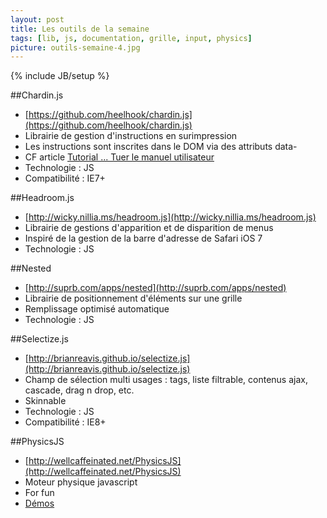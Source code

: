 ```yaml
---
layout: post
title: Les outils de la semaine
tags: [lib, js, documentation, grille, input, physics]
picture: outils-semaine-4.jpg
---
```

{% include JB/setup %}

##Chardin.js
- [https://github.com/heelhook/chardin.js](https://github.com/heelhook/chardin.js)
- Librairie de gestion d'instructions en surimpression
- Les instructions sont inscrites dans le DOM via des attributs data-
- CF article [Tutorial ... Tuer le manuel utilisateur](http://thecreativetechnology.com/2013/05/28/turotial/)
- Technologie : JS
- Compatibilité : IE7+

##Headroom.js
- [http://wicky.nillia.ms/headroom.js](http://wicky.nillia.ms/headroom.js)
- Librairie de gestions d'apparition et de disparition de menus
- Inspiré de la gestion de la barre d'adresse de Safari iOS 7
- Technologie : JS

##Nested
- [http://suprb.com/apps/nested](http://suprb.com/apps/nested)
- Librairie de positionnement d'éléments sur une grille
- Remplissage optimisé automatique
- Technologie : JS

##Selectize.js
- [http://brianreavis.github.io/selectize.js](http://brianreavis.github.io/selectize.js)
- Champ de sélection multi usages : tags, liste filtrable, contenus ajax, cascade, drag n drop, etc.
- Skinnable
- Technologie : JS
- Compatibilité : IE8+

##PhysicsJS
- [http://wellcaffeinated.net/PhysicsJS](http://wellcaffeinated.net/PhysicsJS)
- Moteur physique javascript
- For fun
- [Démos](http://wellcaffeinated.net/PhysicsJS/examples/#demo-3)